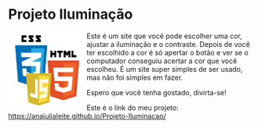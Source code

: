 # Projeto Iluminação

<img src="imagens/html-css-js.png" alt="Logo" align="left" width="160">

Este é um site que você pode escolher uma cor, ajustar a iluminação e o contraste. Depois de você ter escolhido a cor é só apertar o botão e ver se o computador conseguiu acertar a cor que você escolheu. É um site super simples de ser usado, mas não foi simples em fazer. 

Espero que você tenha gostado, divirta-se!

Este é o link do meu projeto: https://anajulialeite.github.io/Projeto-Iluminacao/
